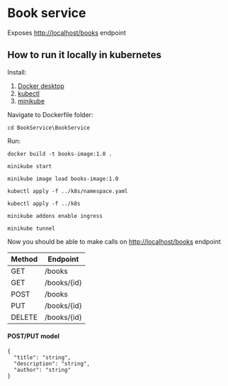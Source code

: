 # Book service

Exposes [http://localhost/books](http://localhost/books) endpoint

## How to run it locally in kubernetes

Install:
1. [Docker desktop](https://www.docker.com/products/docker-desktop/)
2. [kubectl](https://kubernetes.io/docs/tasks/tools/)
3. [minikube](https://minikube.sigs.k8s.io/docs/start/)

Navigate to Dockerfile folder:
```shell
cd BookService\BookService
```

Run:
```shell
docker build -t books-image:1.0 .
```

```shell
minikube start
```

```shell
minikube image load books-image:1.0
```

```shell
kubectl apply -f ../k8s/namespace.yaml
```

```shell
kubectl apply -f ../k8s
```

```shell
minikube addons enable ingress
```

```shell
minikube tunnel
```

Now you should be able to make calls on [http://localhost/books](http://localhost/books) endpoint

| Method  | Endpoint	 |
|---------|--------------|
| GET     | /books		 |
| GET     | /books/\{id} |
| POST    | /books       |
| PUT     | /books/\{id} |
| DELETE  | /books/\{id} |

#### POST/PUT model
```
{
  "title": "string",
  "description": "string",
  "author": "string"
}
```
